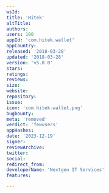 ```yaml
---
wsId: 
title: 'Hitek'
altTitle: 
authors: 
users: 100
appId: 'com.hitek.wallet'
appCountry: 
released: '2018-03-28'
updated: '2018-03-28'
version: 'v5.0.0'
stars: 
ratings: 
reviews: 
size: 
website: 
repository: 
issue: 
icon: 'com.hitek.wallet.png'
bugbounty: 
meta: 'removed'
verdict: 'fewusers'
appHashes: 
date: '2023-12-19'
signer: 
reviewArchive: 
twitter: 
social: 
redirect_from: 
developerName: 'Nextgen IT Services'
features: 

---
```


